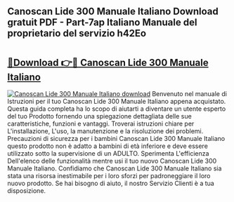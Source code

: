 ## Canoscan Lide 300 Manuale Italiano Download gratuit PDF - Part-7ap Italiano Manuale del proprietario del servizio h42Eo

# <h2><a href="http://dfduas0.blite.top/?on=Canoscan+Lide+300+Manuale+Italiano">🔗Download 👉🔴 Canoscan Lide 300 Manuale Italiano</a></h2>

[![Canoscan Lide 300 Manuale Italiano download](https://i.imgur.com/lujVjoI.png)](http://dfduas0.blite.top/?on=Canoscan+Lide+300+Manuale+Italiano)
Benvenuto nel manuale di Istruzioni per il tuo Canoscan Lide 300 Manuale Italiano appena acquistato. Questa guida completa ha lo scopo di aiutarti a diventare un utente esperto del tuo Prodotto fornendo una spiegazione dettagliata delle sue caratteristiche, funzioni e vantaggi. Troverai istruzioni chiare per L'installazione, L'uso, la manutenzione e la risoluzione dei problemi. Precauzioni di sicurezza per i bambini Canoscan Lide 300 Manuale Italiano questo prodotto non è adatto a bambini di età inferiore e deve essere utilizzato sotto la supervisione di un ADULTO. Sperimenta L'efficienza Dell'elenco delle funzionalità mentre usi il tuo nuovo Canoscan Lide 300 Manuale Italiano. Confidiamo che Canoscan Lide 300 Manuale Italiano sia stata una risorsa inestimabile per i loro sforzi per padroneggiare il loro nuovo prodotto. Se hai bisogno di aiuto, il nostro Servizio Clienti è a tua disposizione.
